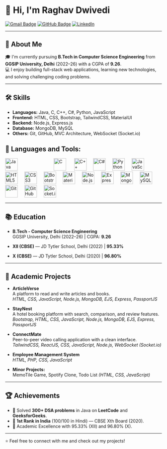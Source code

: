 # 👋 Hi, I'm Raghav Dwivedi

[![Gmail Badge](https://img.shields.io/badge/-raghavdwivedi463@gmail.com-c14438?style=flat&logo=Gmail&logoColor=white)](mailto:raghavdwivedi463@gmail.com)
[![GitHub Badge](https://img.shields.io/badge/-raghav--dwivedi-24292e?style=flat&logo=github&logoColor=white)](https://github.com/Raghavdwivedi45)
[![LinkedIn](https://img.shields.io/badge/LinkedIn-Profile-blue?logo=linkedin)](https://www.linkedin.com/in/RaghavDwivedi463/)


---

## 🚀 About Me

🎓 I'm currently pursuing **B.Tech in Computer Science Engineering** from **GGSIP University, Delhi** (2022–26) with a CGPA of **9.26**.  
💻 I enjoy building full-stack web applications, learning new technologies, and solving challenging coding problems.

---

## 🛠️ Skills

- **Languages:** Java, C, C++, C#, Python, JavaScript
- **Frontend:** HTML, CSS, Bootstrap, TailwindCSS, MaterialUI
- **Backend:** Node.js, Express.js
- **Database:** MongoDB, MySQL
- **Others:** Git, GitHub, MVC Architecture, WebSocket (Socket.io)

## 🚀 Languages and Tools:

<p align="left">
  <img src="https://cdn.jsdelivr.net/gh/devicons/devicon/icons/java/java-original.svg" height="40" alt="Java" style="margin-right: 100px;"/> &nbsp;&nbsp;
  <img src="https://cdn.jsdelivr.net/gh/devicons/devicon/icons/c/c-original.svg" height="40" alt="C" style="margin-right: 10px;"/> &nbsp;&nbsp;
  <img src="https://cdn.jsdelivr.net/gh/devicons/devicon/icons/cplusplus/cplusplus-original.svg" height="40" alt="C++" style="margin-right: 10px;"/>&nbsp;&nbsp;
  <img src="https://cdn.jsdelivr.net/gh/devicons/devicon/icons/csharp/csharp-original.svg" height="40" alt="C#" style="margin-right: 10px;"/>&nbsp;&nbsp;
  <img src="https://cdn.jsdelivr.net/gh/devicons/devicon/icons/python/python-original.svg" height="40" alt="Python" style="margin-right: 10px;"/>&nbsp;&nbsp;
  <img src="https://cdn.jsdelivr.net/gh/devicons/devicon/icons/javascript/javascript-original.svg" height="40" alt="JavaScript" style="margin-right: 10px;"/>&nbsp;&nbsp;
  <img src="https://cdn.jsdelivr.net/gh/devicons/devicon/icons/html5/html5-original.svg" height="40" alt="HTML5" style="margin-right: 10px;"/>&nbsp;&nbsp;
  <img src="https://cdn.jsdelivr.net/gh/devicons/devicon/icons/css3/css3-original.svg" height="40" alt="CSS3" style="margin-right: 10px;"/>&nbsp;&nbsp;
  <img src="https://cdn.jsdelivr.net/gh/devicons/devicon/icons/bootstrap/bootstrap-original.svg" height="40" alt="Bootstrap" style="margin-right: 10px;"/>&nbsp;&nbsp;
  <img src="https://cdn.jsdelivr.net/gh/devicons/devicon/icons/materialui/materialui-original.svg" height="40" alt="Material UI" style="margin-right: 10px;"/>&nbsp;&nbsp;
  <img src="https://cdn.jsdelivr.net/gh/devicons/devicon/icons/nodejs/nodejs-original.svg" height="40" alt="Node.js" style="margin-right: 10px;"/>&nbsp;&nbsp;
  <img src="https://cdn.jsdelivr.net/gh/devicons/devicon/icons/express/express-original.svg" height="40" alt="Express.js" style="margin-right: 10px;"/>&nbsp;&nbsp;
  <img src="https://cdn.jsdelivr.net/gh/devicons/devicon/icons/mongodb/mongodb-original.svg" height="40" alt="MongoDB" style="margin-right: 10px;"/>&nbsp;&nbsp;
  <img src="https://cdn.jsdelivr.net/gh/devicons/devicon/icons/mysql/mysql-original.svg" height="40" alt="MySQL" style="margin-right: 10px;"/>&nbsp;&nbsp;
  <img src="https://cdn.jsdelivr.net/gh/devicons/devicon/icons/git/git-original.svg" height="40" alt="Git" style="margin-right: 10px;"/>&nbsp;&nbsp;
  <img src="https://cdn.jsdelivr.net/gh/devicons/devicon/icons/github/github-original.svg" height="40" alt="GitHub" style="margin-right: 10px;"/>&nbsp;&nbsp;
  <img src="https://cdn.jsdelivr.net/gh/devicons/devicon/icons/socketio/socketio-original.svg" height="40" alt="Socket.io" style="margin-right: 10px;"/>&nbsp;&nbsp;
</p>

---

## 📚 Education

- **B.Tech - Computer Science Engineering**  
  GGSIP University, Delhi (2022–26) | CGPA: **9.26**

- **XII (CBSE)** — JD Tytler School, Delhi (2022) | **95.33%**

- **X (CBSE)** — JD Tytler School, Delhi (2020) | **96.80%**

---

## 🎯 Academic Projects

- **ArticleVerse**  
  A platform to read and write articles and books.  
  _HTML, CSS, JavaScript, Node.js, MongoDB, EJS, Express, PassportJS_  

- **StayNest**  
  A hotel booking platform with search, comparison, and review features.  
  _Bootstrap, HTML, CSS, JavaScript, Node.js, MongoDB, EJS, Express, PassportJS_  

- **ConnectMate**  
  Peer-to-peer video calling application with a clean interface.  
  _TailwindCSS, ReactJS, CSS, JavaScript, Node.js, WebSocket (Socket.io)_  

- **Employee Management System**  
  _HTML, PHP, CSS, JavaScript_

- **Minor Projects:**  
  MemoTile Game, Spotify Clone, Todo List _(HTML, CSS, JavaScript)_

---

## 🏆 Achievements

- 🏅 Solved **300+ DSA problems** in Java on **LeetCode** and **GeeksforGeeks**.
- 🏅 **1st Rank in India** (100/100 in Hindi) — CBSE Xth Board (2020).
- 🏅 Academic Excellence with 95.33% (XII) and 96.80% (X).

---

⭐️ Feel free to connect with me and check out my projects!

<!---
Raghavdwivedi45/Raghavdwivedi45 is a ✨ special ✨ repository because its `README.md` (this file) appears on your GitHub profile.
You can click the Preview link to take a look at your changes.
--->
